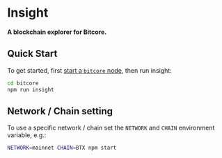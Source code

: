 # Insight

**A blockchain explorer for Bitcore.**

## Quick Start

To get started, first [start a `bitcore` node](../bitcore-node/readme.md), then run insight:

```sh
cd bitcore
npm run insight
```

## Network / Chain setting

To use a specific network / chain set the `NETWORK` and `CHAIN` environment variable, e.g.:

```sh
NETWORK=mainnet CHAIN=BTX npm start
```
